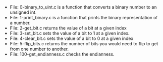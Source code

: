 * File: 0-binary_to_uint.c is a function that converts a binary number to an unsigned int.
* File: 1-print_binary.c is a function that prints the binary representation of a number.
* File: 2-get_bit.c returns the value of a bit at a given index
* File: 3-set_bit.c sets the value of a bit to 1 at a given index.
* File: 4-clear_bit.c sets the value of a bit to 0 at a given index
* File: 5-flip_bits.c returns the number of bits you would need to flip to get from one number to another.
* File: 100-get_endianness.c checks the endianness.

